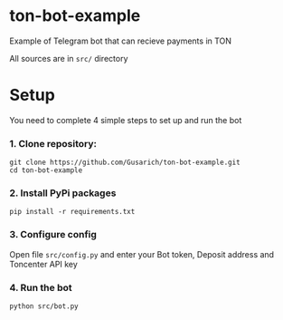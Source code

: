 # ton-bot-example
Example of Telegram bot that can recieve payments in TON

All sources are in `src/` directory

# Setup
You need to complete 4 simple steps to set up and run the bot
### 1. Clone repository:
    git clone https://github.com/Gusarich/ton-bot-example.git
    cd ton-bot-example
### 2. Install PyPi packages
    pip install -r requirements.txt
### 3. Configure config
Open file `src/config.py` and enter your Bot token, Deposit address and Toncenter API key
### 4. Run the bot
    python src/bot.py
